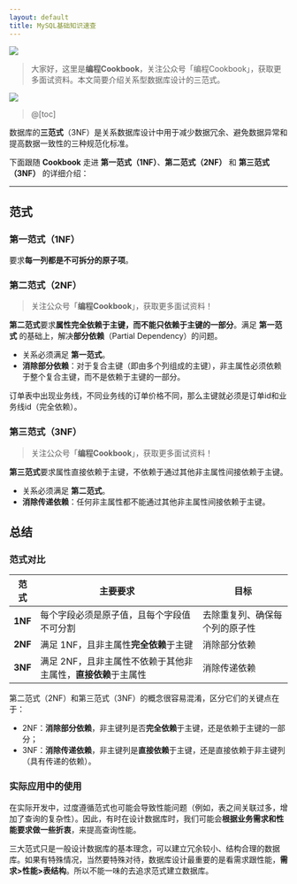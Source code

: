 ```yaml
---
layout: default
title: MySQL基础知识速查
---
```



![](https://github.com/CodingCookbook/MySQL/blob/main/File/gzh.png)

 > 大家好，这里是**编程Cookbook**，关注公众号「编程Cookbook」，获取更多面试资料。本文简要介绍关系型数据库设计的三范式。
> 
![](https://i-blog.csdnimg.cn/direct/f0e4987911534a958ed21e42fbf10050.png)

> @[toc]
> 
数据库的**三范式**（3NF）是关系数据库设计中用于减少数据冗余、避免数据异常和提高数据一致性的三种规范化标准。

下面跟随 **Cookbook** 走进 **第一范式（1NF）**、**第二范式（2NF）** 和 **第三范式（3NF）** 的详细介绍：

---
## 范式
### 第一范式（1NF）

要求**每一列都是不可拆分的原子项**。  
### 第二范式（2NF）
> 关注公众号「**编程Cookbook**」，获取更多面试资料！

**第二范式**要求**属性完全依赖于主键，而不能只依赖于主键的一部分**。满足 **第一范式** 的基础上，解决**部分依赖**（Partial Dependency）的问题。


- 关系必须满足 **第一范式**。
- **消除部分依赖**：对于复合主键（即由多个列组成的主键），非主属性必须依赖于整个复合主键，而不是依赖于主键的一部分。


订单表中出现业务线，不同业务线的订单价格不同，那么主键就必须是订单id和业务线id（完全依赖）。

### 第三范式（3NF）
> 关注公众号「**编程Cookbook**」，获取更多面试资料！

**第三范式**要求属性直接依赖于主键，不依赖于通过其他非主属性间接依赖于主键。

- 关系必须满足 **第二范式**。
- **消除传递依赖**：任何非主属性都不能通过其他非主属性间接依赖于主键。

## 总结
### 范式对比
| 范式     | 主要要求                          | 目标                             |
|----------|-----------------------------------|----------------------------------|
| **1NF**  | 每个字段必须是原子值，且每个字段值不可分割 | 去除重复列、确保每个列的原子性   |
| **2NF**  | 满足 1NF，且非主属性**完全依赖**于主键      | 消除部分依赖                    |
| **3NF**  | 满足 2NF，且非主属性不依赖于其他非主属性，**直接依赖**于主属性 | 消除传递依赖                    |


第二范式（2NF）和第三范式（3NF）的概念很容易混淆，区分它们的关键点在于：
- 2NF：**消除部分依赖**，非主键列是否**完全依赖**于主键，还是依赖于主键的一部分；
- 3NF：**消除传递依赖**，非主键列是**直接依赖**于主键，还是直接依赖于非主键列（具有传递的依赖）。
### 实际应用中的使用
在实际开发中，过度遵循范式也可能会导致性能问题（例如，表之间关联过多，增加了查询的复杂性）。因此，有时在设计数据库时，我们可能会**根据业务需求和性能要求做一些折衷**，来提高查询性能。

三大范式只是一般设计数据库的基本理念，可以建立冗余较小、结构合理的数据库。如果有特殊情况，当然要特殊对待，数据库设计最重要的是看需求跟性能，**需求>性能>表结构**。所以不能一味的去追求范式建立数据库。
